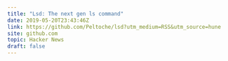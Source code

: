 ```yaml
---
title: "Lsd: The next gen ls command"
date: 2019-05-20T23:43:46Z
link: https://github.com/Peltoche/lsd?utm_medium=RSS&utm_source=hune
site: github.com
topic: Hacker News
draft: false
---
```

